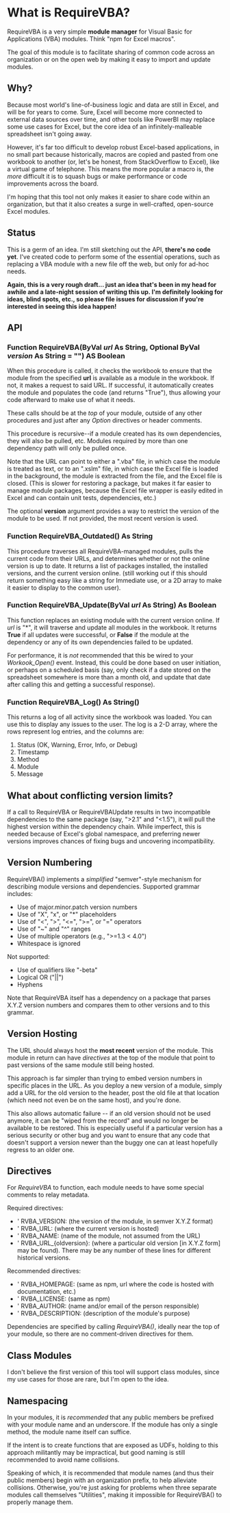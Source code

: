 # What is RequireVBA?
RequireVBA is a very simple **module manager** for Visual Basic for Applications (VBA) modules. Think "npm for Excel macros".

The goal of this module is to facilitate sharing of common code across an organization or on the open web by making it easy to import and update modules.

## Why?
Because most world's line-of-business logic and data are still in Excel, and will be for years to come. Sure, Excel will become more connected to external data sources over time, and other tools like PowerBI may replace some use cases for Excel, but the core idea of an infinitely-malleable spreadsheet isn't going away.

However, it's far too difficult to develop robust Excel-based applications, in no small part because historically, macros are copied and pasted from one workbook to another (or, let's be honest, from StackOverflow to Excel), like a virtual game of telephone. This means the more popular a macro is, the *more* difficult it is to squash bugs or make performance or code improvements across the board.

I'm hoping that this tool not only makes it easier to share code within an organization, but that it also creates a surge in well-crafted, open-source Excel modules.

## Status

This is a germ of an idea. I'm still sketching out the API, **there's no code yet**. I've created code to perform some of the essential operations, such as replacing a VBA module with a new file off the web, but only for ad-hoc needs.

**Again, this is a very rough draft... just an idea that's been in my head for awhile and a late-night session of writing this up. I'm definitely looking for ideas, blind spots, etc., so please file issues for discussion if you're interested in seeing this idea happen!**

## API

### Function RequireVBA(ByVal *url* As String, Optional ByVal *version* As String = "") AS Boolean

When this procedure is called, it checks the workbook to ensure that the module from the specified **url** is available as a module in the workbook. If not, it makes a request to said URL. If successful, it automatically creates the module and populates the code (and returns "True"), thus allowing your code afterward to make use of what it needs.

These calls should be at the *top* of your module, outside of any other procedures and just after any *Option* directives or header comments.

This procedure is recursive--if a module created has its own dependencies, they will also be pulled, etc. Modules required by more than one dependency path will only be pulled once.

Note that the URL can point to either a ".vba" file, in which case the module is treated as text, or to an ".xslm" file, in which case the Excel file is loaded in the background, the module is extracted from the file, and the Excel file is closed. (This is slower for restoring a package, but makes it far easier to manage module packages, because the Excel file wrapper is easily edited in Excel and can contain unit tests, dependencies, etc.)

The optional **version** argument provides a way to restrict the version of the module to be used. If not provided, the most recent version is used.

### Function RequireVBA_Outdated() As String

This procedure traverses all RequireVBA-managed modules, pulls the current code from their URLs, and determines whether or not the online version is up to date. It returns a list of packages installed, the installed versions, and the current version online. (still working out if this should return something easy like a string for Immediate use, or a 2D array to make it easier to display to the common user).

### Function RequireVBA_Update(ByVal *url* As String) As Boolean

This function replaces an existing module with the current version online. If *url* is "*", it will traverse and update all modules in the workbook. It returns **True** if all updates were successful, or **False** if the module at the dependency or any of its own dependencies failed to be updated.

For performance, it is *not* recommended that this be wired to your *Workook_Open()* event. Instead, this could be done based on user initiation, or perhaps on a scheduled basis (say, only check if a date stored on the spreadsheet somewhere is more than a month old, and update that date after calling this and getting a successful response).

### Function RequireVBA_Log() As String()

This returns a log of all activity since the workbook was loaded. You can use this to display any issues to the user. The log is a 2-D array, where the rows represent log entries, and the columns are:
  1. Status (OK, Warning, Error, Info, or Debug)
  2. Timestamp
  3. Method
  4. Module
  5. Message

## What about conflicting version limits?

If a call to RequireVBA or RequireVBAUpdate results in two incompatible dependencies to the same package (say, ">2.1" and "<1.5"), it will pull the highest version within the dependency chain. While imperfect, this is needed because of Excel's global namespace, and preferring newer versions improves chances of fixing bugs and uncovering incompatibility.

## Version Numbering

RequireVBA() implements a *simplified* "semver"-style mechanism for describing module versions and dependencies. Supported grammar includes:
  - Use of major.minor.patch version numbers
  - Use of "X", "x", or "*" placeholders
  - Use of "<", ">", "<=", ">=", or "=" operators
  - Use of "~" and "^" ranges
  - Use of multiple operators (e.g., ">=1.3 < 4.0")
  - Whitespace is ignored

Not supported:
  - Use of qualifiers like "-beta"
  - Logical OR ("||")
  - Hyphens

Note that RequireVBA itself has a dependency on a package that parses X.Y.Z version numbers and compares them to other versions and to this grammar.

## Version Hosting

The URL should always host the **most recent** version of the module. This module in return can have *directives* at the top of the module that point to past versions of the same module still being hosted.

This approach is far simpler than trying to embed version numbers in specific places in the URL. As you deploy a new version of a module, simply add a URL for the old version to the header, post the old file at that location (which need not even be on the same host), and you're done.

This also allows automatic failure -- if an old version should not be used anymore, it can be "wiped from the record" and would no longer be available to be restored. This is especially useful if a particular version has a serious security or other bug and you want to ensure that any code that doesn't support a version newer than the buggy one can at least hopefully regress to an older one.

## Directives

For *RequireVBA* to function, each module needs to have some special comments to relay metadata.

Required directives:
  - ' RVBA_VERSION:			(the version of the module, in semver X.Y.Z format)
  - ' RVBA_URL: 			(where the current version is hosted)
  - ' RVBA_NAME: 			(name of the module, not assumed from the URL)
  - ' RVBA_URL_{oldversion}: (where a particular old version [in X.Y.Z form] may be found). There may be any number of these lines for different historical versions.

Recommended directives:
  - ' RVBA_HOMEPAGE:		(same as npm, url where the code is hosted with documentation, etc.)
  - ' RVBA_LICENSE:			(same as npm)
  - ' RVBA_AUTHOR:			(name and/or email of the person responsible)
  - ' RVBA_DESCRIPTION:		(description of the module's purpose)

Dependencies are specified by calling *RequireVBA()*, ideally near the top of your module, so there are no comment-driven directives for them.

## Class Modules

I don't believe the first version of this tool will support class modules, since my use cases for those are rare, but I'm open to the idea.

## Namespacing

In your modules, it is *recommended* that any public members be prefixed with your module name and an underscore. If the module has only a single method, the module name itself can suffice.

If the intent is to create functions that are exposed as UDFs, holding to this approach militantly may be impractical, but good naming is still recommended to avoid name collisions.

Speaking of which, it is recommended that module names (and thus their public members) begin with an organization prefix, to help alleviate collisions. Otherwise, you're just asking for problems when three separate modules call themselves "Utilities", making it impossible for RequireVBA() to properly manage them.

